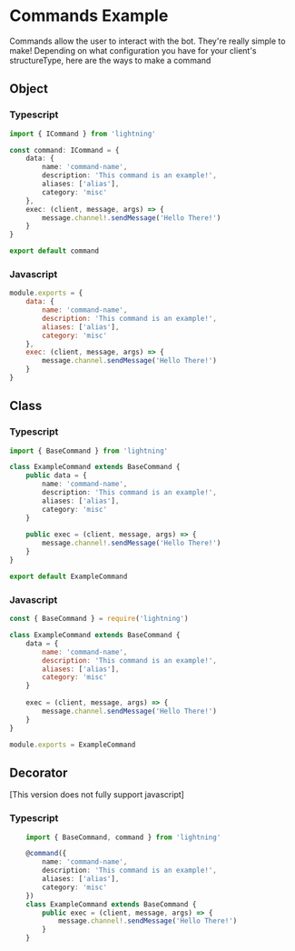 # Commands Example
Commands allow the user to interact with the bot. They're really simple to make! Depending on what configuration you have for your client's structureType, here are the ways to make a command

## Object
### Typescript

```typescript
import { ICommand } from 'lightning'

const command: ICommand = {
    data: {
        name: 'command-name',
        description: 'This command is an example!',
        aliases: ['alias'],
        category: 'misc'
    },
    exec: (client, message, args) => {
        message.channel!.sendMessage('Hello There!')
    }
}

export default command
```

### Javascript

```javascript
module.exports = {
    data: {
        name: 'command-name',
        description: 'This command is an example!',
        aliases: ['alias'],
        category: 'misc'
    },
    exec: (client, message, args) => {
        message.channel.sendMessage('Hello There!')
    }
}
```

## Class
### Typescript

```typescript
import { BaseCommand } from 'lightning'

class ExampleCommand extends BaseCommand {
    public data = {
        name: 'command-name',
        description: 'This command is an example!',
        aliases: ['alias'],
        category: 'misc'
    }
    
    public exec = (client, message, args) => {
        message.channel!.sendMessage('Hello There!')
    }
}

export default ExampleCommand
```

### Javascript

```javascript
const { BaseCommand } = require('lightning')

class ExampleCommand extends BaseCommand {
    data = {
        name: 'command-name',
        description: 'This command is an example!',
        aliases: ['alias'],
        category: 'misc'
    }
    
    exec = (client, message, args) => {
        message.channel.sendMessage('Hello There!')
    }
}

module.exports = ExampleCommand
```

## Decorator
[This version does not fully support javascript]

### Typescript

```typescript
    import { BaseCommand, command } from 'lightning'

    @command({
        name: 'command-name',
        description: 'This command is an example!',
        aliases: ['alias'],
        category: 'misc'
    })
    class ExampleCommand extends BaseCommand {
        public exec = (client, message, args) => {
            message.channel!.sendMessage('Hello There!')
        }
    }
```